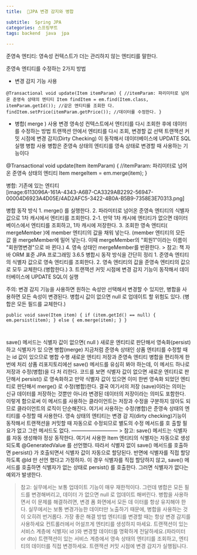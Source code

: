 ```yaml
---
title:  🍃JPA 변경 감지와 병합

subtitle:  Spring JPA
categories: 스프링부트 
tags: backend  java  jpa
 
---
```


  
  
준영속 엔티티: 영속성 컨텍스트가 더는 관리하지 않는 엔티티를 말한다.  
  
준영속 엔티티를 수정하는 2가지 방법   
- 변경 감지 기능 사용  
```  
@Transactional void update(Item itemParam) { //itemParam: 파리미터로 넘어온 준영속 상태의 엔티티 Item findItem = em.find(Item.class, itemParam.getId()); //같은 엔티티를 조회한 다. findItem.setPrice(itemParam.getPrice()); //데이터를 수정한다. }  
```  
  
  
- 병합( merge ) 사용 변경  영속성 컨텍스트에서 엔티티를 다시 조회한 후에 데이터를 수정하는 방법 트랜잭션 안에서 엔티티를 다시 조회, 변경할 값 선택 트랜잭션 커밋 시점에 변경 감지(Dirty Checking) 이 동작해서 데이터베이스에 UPDATE SQL 실행 병합 사용 병합은 준영속 상태의 엔티티를 영속 상태로 변경할 때 사용하는 기능이다  
  
@Transactional void update(Item itemParam) { //itemParam: 파리미터로 넘어온 준영속 상태의 엔티티 Item mergeItem = em.merge(item); }  
  
  
병합: 기존에 있는 엔티티  
[image:6113096A-161A-4343-A6B7-CA3329AB2292-56947-00004D6923A4D05E/4AD2AFC5-3422-4B0A-B5B9-7358E3E70313.png]  
  
  
  
병합 동작 방식 1. merge() 를 실행한다. 2. 파라미터로 넘어온 준영속 엔티티의 식별자 값으로 1차 캐시에서 엔티티를 조회한다. 2-1. 만약 1차 캐시에 엔티티가 없으면 데이터베이스에서 엔티티를 조회하고, 1차 캐시에 저장한다. 3. 조회한 영속 엔티티( mergeMember )에 member 엔티티의 값을 채워 넣는다. (member 엔티티의 모든 값 을 mergeMember에 밀어 넣는다. 이때 mergeMember의 "회원1"이라는 이름이 "회원명변경"으로 바 뀐다.) 4. 영속 상태인 mergeMember를 반환한다. > 참고: 책 자바 ORM 표준 JPA 프로그래밍 3.6.5 병합시 동작 방식을 간단히 정리 1. 준영속 엔티티의 식별자 값으로 영속 엔티티를 조회한다. 2. 영속 엔티티의 값을 준영속 엔티티의 값으로 모두 교체한다.(병합한다.) 3. 트랜잭션 커밋 시점에 변경 감지 기능이 동작해서 데이터베이스에 UPDATE SQL이 실행  
  
  
  
주의: 변경 감지 기능을 사용하면 원하는 속성만 선택해서 변경할 수 있지만, 병합을 사용하면 모든 속성이 변경된다. 병합시 값이 없으면 null 로 업데이트 할 위험도 있다. (병합은 모든 필드를 교체한다.)  
  
```  
public void save(Item item) { if (item.getId() == null) { em.persist(item); } else { em.merge(item); } }  
  
  
```  
  
  
save() 메서드는 식별자 값이 없으면( null ) 새로운 엔티티로 판단해서 영속화(persist)하고 식별자가 있 으면 병합(merge) 지금처럼 준영속 상태인 상품 엔티티를 수정할 때는 id 값이 있으므로 병합 수행 새로운 엔티티 저장과 준영속 엔티티 병합을 편리하게 한번에 처리 상품 리포지토리에선 save() 메서드를 유심히 봐야 하는데, 이 메서드 하나로 저장과 수정(병합)을 다 처 리한다. 코드를 보면 식별자 값이 없으면 새로운 엔티티로 판단해서 persist() 로 영속화하고 만약 식별자 값이 있으면 이미 한번 영속화 되었던 엔티티로 판단해서 merge() 로 수정(병합)한다. 결국 여기서의 저장 (save)이라는 의미는 신규 데이터를 저장하는 것뿐만 아니라 변경된 데이터의 저장이라는 의미도 포함한다. 이렇게 함으로써 이 메서드를 사용하는 클라이언트는 저장과 수정을 구분하지 않아도 되므로 클라이언트의 로직이 단순해진다. 여기서 사용하는 수정(병합)은 준영속 상태의 엔티티를 수정할 때 사용한다. 영속 상태의 엔티티는 변경 감 지(dirty checking)기능이 동작해서 트랜잭션을 커밋할 때 자동으로 수정되므로 별도의 수정 메서드를 호 출할 필요가 없고 그런 메서드도 없다. ————————— > 참고: save() 메서드는 식별자를 자동 생성해야 정상 동작한다. 여기서 사용한 Item 엔티티의 식별자는 자동으로 생성되도록 @GeneratedValue 를 선언했다. 따라서 식별자 없이 save() 메서드를 호출하면 persist() 가 호출되면서 식별자 값이 자동으로 할당된다. 반면에 식별자를 직접 할당하도록 @Id 만 선언 했다고 가정하자. 이 경우 식별자를 직접 할당하지 않고, save() 메서드를 호출하면 식별자가 없는 상태로 persist() 를 호출한다. 그러면 식별자가 없다는 예외가 발생한다.  
  
  
  
> 참고: 실무에서는 보통 업데이트 기능이 매우 재한적이다. 그런데 병합은 모든 필드를 변경해버리고, 데이터 가 없으면 null 로 업데이트 해버린다. 병합을 사용하면서 이 문제를 해결하려면, 변경 폼 화면에서 모든 데 이터를 항상 유지해야 한다. 실무에서는 보통 변경가능한 데이터만 노출하기 때문에, 병합을 사용하는 것이 오히려 번거롭다. 가장 좋은 해결 방법 엔티티를 변경할 때는 항상 변경 감지를 사용하세요 컨트롤러에서 어설프게 엔티티를 생성하지 마세요. 트랜잭션이 있는 서비스 계층에 식별자( id )와 변경할 데이터를 명확하게 전달하세요.(파라미터 or dto) 트랜잭션이 있는 서비스 계층에서 영속 상태의 엔티티를 조회하고, 엔티티의 데이터를 직접 변경하세요. 트랜잭션 커밋 시점에 변경 감지가 실행됩니다.  
